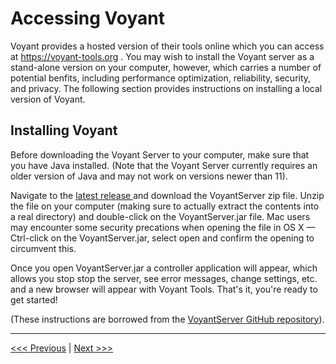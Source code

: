 # Accessing Voyant

Voyant provides a hosted version of their tools online which you can access at https://voyant-tools.org . You may wish to install the Voyant server as a stand-alone version on your computer, however, which carries a number of potential benfits, including performance optimization, reliability, security, and privacy. The following section provides instructions on installing a local version of Voyant.

## Installing Voyant

Before downloading the Voyant Server to your computer, make sure that you have Java installed. (Note that the Voyant Server currently requires an older version of Java and may not work on versions newer than 11). 

Navigate to the [latest release ](https://github.com/voyanttools/VoyantServer/releases/tag/2.6.0) and download the VoyantServer zip file. Unzip the file on your computer (making sure to actually extract the contents into a real directory) and double-click on the VoyantServer.jar file.  Mac users may encounter some security precations when opening the file in OS X — Ctrl-click on the VoyantServer.jar, select open and confirm the opening to circumvent this.

Once you open VoyantServer.jar a controller application will appear, which allows you stop stop the server, see error messages, change settings, etc. and a new browser will appear with Voyant Tools. That's it, you're ready to get started!

(These instructions are borrowed from the [VoyantServer GitHub repository](https://github.com/voyanttools/VoyantServer)).

---

[<<< Previous](1-basic.md) | [Next >>>](3-corpus.md)
